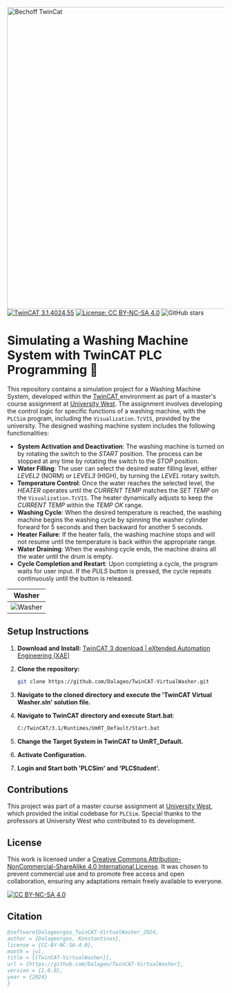 <div align="left">
  <img src="https://github.com/user-attachments/assets/0d62ee59-bee5-4ca9-823c-5f045ca780e5" alt="Bechoff TwinCat" width="700"/>
</div>

<div align="left">
  <a href="https://www.beckhoff.com/en-en/products/automation/twincat/" target="_blank">
    <img src="https://img.shields.io/badge/TwinCAT-3.1.4024.55-blue" alt="TwinCAT 3.1.4024.55"></a>
  <a href="https://github.com/Dalageo/TwinCat-VirtualWasher/blob/main/LICENSE" target="_blank">
    <img src="https://img.shields.io/badge/License-CC%20BY--NC--SA%204.0-lightgrey" alt="License: CC BY-NC-SA 4.0"></a>
  <img src="https://img.shields.io/github/stars/Dalageo/TwinCat-VirtualWasher?style=social" alt="GitHub stars">
</div>

# Simulating a Washing Machine System with TwinCAT PLC Programming 🧼

This repository contains a simulation project for a Washing Machine System, developed within the <a href="https://www.beckhoff.com/en-en/products/automation/twincat/"> TwinCAT </a> environment as part of a master's course assignment at <a href="https://www.hv.se/en/">University West</a>. The assignment involves developing the control logic for specific functions of a washing machine, with the `PLCSim` program, including the `Visualization.TcVIS`, provided by the university. The designed washing machine system includes the following functionalities:</p>

- **System Activation and Deactivation**: The washing machine is turned on by rotating the switch to the *START* position. The process can be stopped at any time by rotating the switch to the *STOP* position.
- **Water Filling**: The user can select the desired water filling level, either *LEVEL2* (NORM) or *LEVEL3* (HIGH), by turning the *LEVEL* rotary switch.
- **Temperature Control**: Once the water reaches the selected level, the *HEATER* operates until the *CURRENT TEMP* matches the *SET TEMP* on the `Visualization.TcVIS`. The heater dynamically adjusts to keep the *CURRENT TEMP* within the *TEMP OK* range.
- **Washing Cycle**: When the desired temperature is reached, the washing machine begins the washing cycle by spinning the washer cylinder forward for 5 seconds and then backward for another 5 seconds.
- **Heater Failure**: If the heater fails, the washing machine stops and will not resume until the temperature is back within the appropriate range.
- **Water Draining**: When the washing cycle ends, the machine drains all the water until the drum is empty.
- **Cycle Completion and Restart**: Upon completing a cycle, the program waits for user input. If the *PULS* button is pressed, the cycle repeats continuously until the button is released.

| Washer | 
|-----|
| ![Washer](https://github.com/user-attachments/assets/8ca00285-1202-4bf2-b5be-3040479dc957) | 

## Setup Instructions

1. **Download and Install:**
   [TwinCAT 3 download | eXtended Automation Engineering (XAE)](https://www.beckhoff.com/en-en/support/download-finder/search-result/?download_group=97028248&download_item=650023470)
   
2. **Clone the repository:**
   ```sh
   git clone https://github.com/Dalageo/TwinCAT-VirtualWasher.git
   
3. **Navigate to the cloned directory and execute the 'TwinCAT Virtual Washer.sln' solution file.**

4. **Navigate to TwinCAT directory and execute Start.bat**:
   ```sh
   C:/TwinCAT/3.1/Runtimes/UmRT_Default/Start.bat

5. **Change the Target System in TwinCAT to UmRT_Default.**
   
6. **Activate Configuration.**
   
7. **Login and Start both 'PLCSim' and 'PLCStudent'.**
  
## Contributions

This project was part of a master course assignment at [University West](https://www.hv.se/en/), which provided the initial codebase for <code>PLCSim</code>. Special thanks to the professors at University West who contributed to its development.

## License

This work is licensed under a [Creative Commons Attribution-NonCommercial-ShareAlike 4.0 International License](https://creativecommons.org/licenses/by-nc-sa/4.0/). It was chosen to prevent commercial use and to promote free access and open collaboration, ensuring any adaptations remain freely available to everyone.

[![CC BY-NC-SA 4.0][cc-by-nc-sa-image]][cc-by-nc-sa]

[cc-by-nc-sa]: http://creativecommons.org/licenses/by-nc-sa/4.0/
[cc-by-nc-sa-image]: https://licensebuttons.net/l/by-nc-sa/4.0/88x31.png
[cc-by-nc-sa-shield]: https://img.shields.io/badge/License-CC%20BY--NC--SA%204.0-lightgrey.svg

## Citation

```bibtex
@software{Dalageorgos_TwinCAT-VirtualWasher_2024,
author = {Dalageorgos, Konstantinos},
license = {CC-BY-NC-SA-4.0},
month = jul,
title = {{TwinCAT-VirtualWasher}},
url = {https://github.com/Dalageo/TwinCAT-VirtualWasher},
version = {1.0.0},
year = {2024}
}
